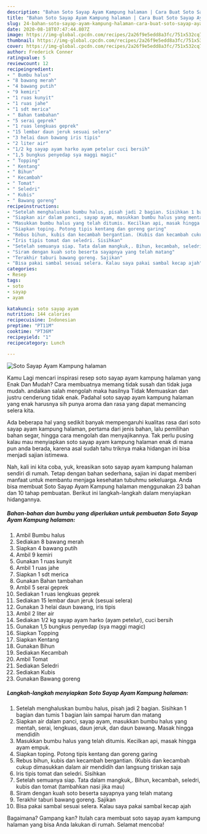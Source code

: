 ```yaml
---
description: "Bahan Soto Sayap Ayam Kampung halaman | Cara Buat Soto Sayap Ayam Kampung halaman Yang Menggugah Selera"
title: "Bahan Soto Sayap Ayam Kampung halaman | Cara Buat Soto Sayap Ayam Kampung halaman Yang Menggugah Selera"
slug: 24-bahan-soto-sayap-ayam-kampung-halaman-cara-buat-soto-sayap-ayam-kampung-halaman-yang-menggugah-selera
date: 2020-08-18T07:47:44.807Z
image: https://img-global.cpcdn.com/recipes/2a26f9e5edd8a3fc/751x532cq70/soto-sayap-ayam-kampung-halaman-foto-resep-utama.jpg
thumbnail: https://img-global.cpcdn.com/recipes/2a26f9e5edd8a3fc/751x532cq70/soto-sayap-ayam-kampung-halaman-foto-resep-utama.jpg
cover: https://img-global.cpcdn.com/recipes/2a26f9e5edd8a3fc/751x532cq70/soto-sayap-ayam-kampung-halaman-foto-resep-utama.jpg
author: Frederick Conner
ratingvalue: 5
reviewcount: 12
recipeingredient:
- " Bumbu halus"
- "8 bawang merah"
- "4 bawang putih"
- "9 kemiri"
- "1 ruas kunyit"
- "1 ruas jahe"
- "1 sdt merica"
- " Bahan tambahan"
- "5 serai geprek"
- "1 ruas lengkuas geprek"
- "15 lembar daun jeruk sesuai selera"
- "3 helai daun bawang iris tipis"
- "2 liter air"
- "1/2 kg sayap ayam harko ayam petelur cuci bersih"
- "1,5 bungkus penyedap sya maggi magic"
- " Topping"
- " Kentang"
- " Bihun"
- " Kecambah"
- " Tomat"
- " Seledri"
- " Kubis"
- " Bawang goreng"
recipeinstructions:
- "Setelah menghaluskan bumbu halus, pisah jadi 2 bagian. Sisihkan 1 bagian dan tumis 1 bagian lain sampai harum dan matang"
- "Siapkan air dalam panci, sayap ayam, masukkan bumbu halus yang mentah, serai, lengkuas, daun jeruk, dan daun bawang. Masak hingga mendidih"
- "Masukkan bumbu halus yang telah ditumis. Kecilkan api, masak hingga ayam empuk."
- "Siapkan toping. Potong tipis kentang dan goreng garing"
- "Rebus bihun, kubis dan kecambah bergantian. (Kubis dan kecambah cukup dimasukkan dalam air mendidih dan langsung tiriskan saja"
- "Iris tipis tomat dan seledri. Sisihkan"
- "Setelah semuanya siap. Tata dalam mangkuk,. Bihun, kecambah, seledri, kubis dan tomat (tambahkan nasi jika mau)"
- "Siram dengan kuah soto beserta sayapnya yang telah matang"
- "Terakhir taburi bawang goreng. Sajikan"
- "Bisa pakai sambal sesuai selera. Kalau saya pakai sambal kecap ajah"
categories:
- Resep
tags:
- soto
- sayap
- ayam

katakunci: soto sayap ayam 
nutrition: 144 calories
recipecuisine: Indonesian
preptime: "PT11M"
cooktime: "PT36M"
recipeyield: "1"
recipecategory: Lunch

---
```



![Soto Sayap Ayam Kampung halaman](https://img-global.cpcdn.com/recipes/2a26f9e5edd8a3fc/751x532cq70/soto-sayap-ayam-kampung-halaman-foto-resep-utama.jpg)

Kamu Lagi mencari inspirasi resep soto sayap ayam kampung halaman yang Enak Dan Mudah? Cara membuatnya memang tidak susah dan tidak juga mudah. andaikan salah mengolah maka hasilnya Tidak Memuaskan dan justru cenderung tidak enak. Padahal soto sayap ayam kampung halaman yang enak harusnya sih punya aroma dan rasa yang dapat memancing selera kita.

Ada beberapa hal yang sedikit banyak mempengaruhi kualitas rasa dari soto sayap ayam kampung halaman, pertama dari jenis bahan, lalu pemilihan bahan segar, hingga cara mengolah dan menyajikannya. Tak perlu pusing kalau mau menyiapkan soto sayap ayam kampung halaman enak di mana pun anda berada, karena asal sudah tahu triknya maka hidangan ini bisa menjadi sajian istimewa.




Nah, kali ini kita coba, yuk, kreasikan soto sayap ayam kampung halaman sendiri di rumah. Tetap dengan bahan sederhana, sajian ini dapat memberi manfaat untuk membantu menjaga kesehatan tubuhmu sekeluarga. Anda bisa membuat Soto Sayap Ayam Kampung halaman menggunakan 23 bahan dan 10 tahap pembuatan. Berikut ini langkah-langkah dalam menyiapkan hidangannya.

<!--inarticleads1-->

##### Bahan-bahan dan bumbu yang diperlukan untuk pembuatan Soto Sayap Ayam Kampung halaman:

1. Ambil  Bumbu halus
1. Sediakan 8 bawang merah
1. Siapkan 4 bawang putih
1. Ambil 9 kemiri
1. Gunakan 1 ruas kunyit
1. Ambil 1 ruas jahe
1. Siapkan 1 sdt merica
1. Gunakan  Bahan tambahan
1. Ambil 5 serai geprek
1. Sediakan 1 ruas lengkuas geprek
1. Sediakan 15 lembar daun jeruk (sesuai selera)
1. Gunakan 3 helai daun bawang, iris tipis
1. Ambil 2 liter air
1. Sediakan 1/2 kg sayap ayam harko (ayam petelur), cuci bersih
1. Gunakan 1,5 bungkus penyedap (sya maggi magic)
1. Siapkan  Topping
1. Siapkan  Kentang
1. Gunakan  Bihun
1. Sediakan  Kecambah
1. Ambil  Tomat
1. Sediakan  Seledri
1. Sediakan  Kubis
1. Gunakan  Bawang goreng




<!--inarticleads2-->

##### Langkah-langkah menyiapkan Soto Sayap Ayam Kampung halaman:

1. Setelah menghaluskan bumbu halus, pisah jadi 2 bagian. Sisihkan 1 bagian dan tumis 1 bagian lain sampai harum dan matang
1. Siapkan air dalam panci, sayap ayam, masukkan bumbu halus yang mentah, serai, lengkuas, daun jeruk, dan daun bawang. Masak hingga mendidih
1. Masukkan bumbu halus yang telah ditumis. Kecilkan api, masak hingga ayam empuk.
1. Siapkan toping. Potong tipis kentang dan goreng garing
1. Rebus bihun, kubis dan kecambah bergantian. (Kubis dan kecambah cukup dimasukkan dalam air mendidih dan langsung tiriskan saja
1. Iris tipis tomat dan seledri. Sisihkan
1. Setelah semuanya siap. Tata dalam mangkuk,. Bihun, kecambah, seledri, kubis dan tomat (tambahkan nasi jika mau)
1. Siram dengan kuah soto beserta sayapnya yang telah matang
1. Terakhir taburi bawang goreng. Sajikan
1. Bisa pakai sambal sesuai selera. Kalau saya pakai sambal kecap ajah




Bagaimana? Gampang kan? Itulah cara membuat soto sayap ayam kampung halaman yang bisa Anda lakukan di rumah. Selamat mencoba!
